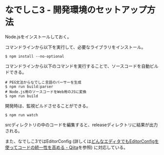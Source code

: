 # なでしこ3 - 開発環境のセットアップ方法

Node.jsをインストールしておく。

コマンドラインから以下を実行して、必要なライブラリをインストール。

```
$ npm install --no-optional
```

コマンドラインから以下のコマンドを実行することで、ソースコードを自動ビルドできる。

```
# PEG文法からなでしこ言語のパーサーを生成
$ npm run build:parser
# Node.js用のソースコードをWeb用のJSに変換
$ npm run build
```

開発時は、監視ビルドさせることができる。

```
$ npm run watch
```

srcディレクトリの中のコードを編集すると、releaseディレクトリに結果が出力される。

また、なでしこ3ではEditorConfig (詳しくは[どんなエディタでもEditorConfigを使ってコードの統一性を高める - Qiita](http://qiita.com/naru0504/items/82f09881abaf3f4dc171#editorconfig%E3%83%95%E3%82%A1%E3%82%A4%E3%83%AB)を参照) に対応している。
